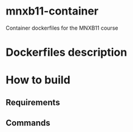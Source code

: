 # mnxb11-container
Container dockerfiles for the MNXB11 course

# Dockerfiles description

# How to build

## Requirements

## Commands


